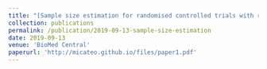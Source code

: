 ```yaml
---
title: "[Sample size estimation for randomised controlled trials with repeated assessment of patient-reported outcomes: what correlation between baseline and follow-up outcomes should we assume?](https://link.springer.com/article/10.1186/s13063-019-3671-2)"
collection: publications
permalink: /publication/2019-09-13-sample-size-estimation
date: 2019-09-13
venue: 'BioMed Central'
paperurl: 'http://micateo.github.io/files/paper1.pdf'
---
```


